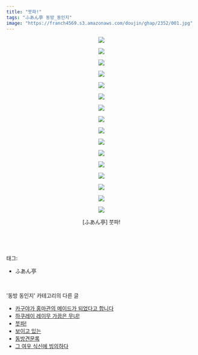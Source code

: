 ```yaml
---
title: "붓파!"
tags: "ふあん亭 동방_동인지"
image: "https://franch4569.s3.amazonaws.com/doujin/ghap/2352/001.jpg"
---
```

<div class="article">
<p style="text-align: center; clear: none; float: none;"><img src="{{ site.imgserver2 }}/ghap/2352/001.jpg"/></p>
<p style="text-align: center; clear: none; float: none;"><img src="{{ site.imgserver2 }}/ghap/2352/002.jpg"/></p>
<p style="text-align: center; clear: none; float: none;"><img src="{{ site.imgserver2 }}/ghap/2352/003.jpg"/></p>
<p style="text-align: center; clear: none; float: none;"><img src="{{ site.imgserver2 }}/ghap/2352/004.jpg"/></p>
<p style="text-align: center; clear: none; float: none;"><img src="{{ site.imgserver2 }}/ghap/2352/005.jpg"/></p>
<p style="text-align: center; clear: none; float: none;"><img src="{{ site.imgserver2 }}/ghap/2352/006.jpg"/></p>
<p style="text-align: center; clear: none; float: none;"><img src="{{ site.imgserver2 }}/ghap/2352/007.jpg"/></p>
<p style="text-align: center; clear: none; float: none;"><img src="{{ site.imgserver2 }}/ghap/2352/008.jpg"/></p>
<p style="text-align: center; clear: none; float: none;"><img src="{{ site.imgserver2 }}/ghap/2352/009.jpg"/></p>
<p style="text-align: center; clear: none; float: none;"><img src="{{ site.imgserver2 }}/ghap/2352/010.jpg"/></p>
<p style="text-align: center; clear: none; float: none;"><img src="{{ site.imgserver2 }}/ghap/2352/011.jpg"/></p>
<p style="text-align: center; clear: none; float: none;"><img src="{{ site.imgserver2 }}/ghap/2352/012.jpg"/></p>
<p style="text-align: center; clear: none; float: none;"><img src="{{ site.imgserver2 }}/ghap/2352/013.jpg"/></p>
<p style="text-align: center; clear: none; float: none;"><img src="{{ site.imgserver2 }}/ghap/2352/014.jpg"/></p>
<p style="text-align: center; clear: none; float: none;"><img src="{{ site.imgserver2 }}/ghap/2352/015.jpg"/></p>
<p style="text-align: center; clear: none; float: none;"><img src="{{ site.imgserver2 }}/ghap/2352/016.jpg"/></p>
<p style="text-align: center; clear: none; float: none;">[ふあん亭] 붓파!</p>
<p><br/></p>
</div><br/>
<div class="tagTrail">
<p>태그: </p>
<ul>
<li>ふあん亭</li>
</ul>
</div><br/>
<div class="another">
<p>'동방 동인지' 카테고리의 다른 글</p>
<ul>
<li><a href="/ghap_2354">카구야가 홍마관의 메이드가 되었다고 합니다</a></li>
<li><a href="/ghap_2353">하쿠레이 레이무 가끔은 무녀!</a></li>
<li><a href="/ghap_2352">붓파!</a></li>
<li><a href="/ghap_2351">보이고 있는</a></li>
<li><a href="/ghap_2350">동방견문록</a></li>
<li><a href="/ghap_2347">그 여우 식신에 빙의하다</a></li>
</ul>
</div><br/>
<div class="cb_module cb_fluid">
<div class="cb_wrt cb_profile">
</div><!-- commentList close -->
</div><br/>
